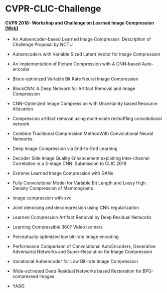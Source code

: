# CVPR-CLIC-Challenge

#### CVPR 2018- Workshop and Challenge on Learned Image Compression [[Web]](http://openaccess.thecvf.com/content_cvpr_2018_workshops/w50/html/)

 * An Autoencoder-based Learned Image Compressor: Description of Challenge Proposal by NCTU

 * Autoencoders with Variable Sized Latent Vector for Image Compression
	
 * An Implementation of Picture Compression with A CNN-based Auto-encoder
	
 * Block-optimized Variable Bit Rate Neural Image Compression
	
 * BlockCNN: A Deep Network for Artifact Removal and Image Compression
	
 * CNN-Optimized Image Compression with Uncertainty based Resource Allocation
	
 * Compression artifact removal using multi-scale reshuffling convolutional network
	
 * Combine Traditional Compression MethodWith Convolutional Neural Networks
	
 * Deep Image Compression via End-to-End Learning

 * Decoder Side Image Quality Enhancement exploiting Inter-channel Correlation in a 3-stage CNN: Submission to CLIC 2018
	
 * Extreme Learned Image Compression with GANs
	
 * Fully Convolutional Model for Variable Bit Length and Lossy High Density Compression of Mammograms
	
 * Image compression with xvc
	
 * Joint denoising and decompression using CNN regularization
	
 * Learned Compression Artifact Removal by Deep Residual Networks
			
 * Learning Compressible 360? Video Isomers
			
 * Perceptually optimized low bit-rate image encoding

 * Performance Comparison of Convolutional AutoEncoders, Generative Adversarial Networks and Super-Resolution for Image Compression

 * Variational Autoencoder for Low Bit-rate Image Compression
 
 * Wide-activated Deep Residual Networks based Restoration for BPG-compressed Images
  
 * YASO
